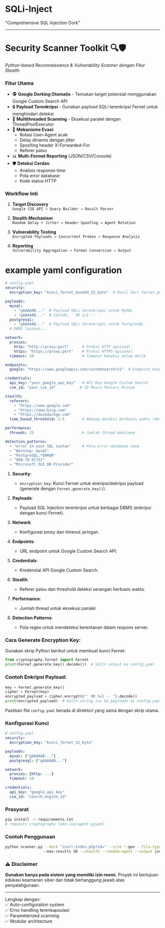 # SQLi-Inject
"Comprehensive SQL Injection Dork"

---

# Security Scanner Toolkit 🔍🛡️

*Python-based Reconnaissance & Vulnerability Scanner dengan Fitur Stealth*

### Fitur Utama
- 🕵️ **Google Dorking Otomatis** - Temukan target potensial menggunakan Google Custom Search API
- 🔒 **Payload Terenkripsi** - Gunakan payload SQLi terenkripsi Fernet untuk menghindari deteksi
- 🚀 **Multithreaded Scanning** - Eksekusi paralel dengan ThreadPoolExecutor
- 🥷 **Mekanisme Evasi**:
  - Rotasi User-Agent acak
  - Delay dinamis dengan jitter
  - Spoofing header X-Forwarded-For
  - Referer palsu
- 📊 **Multi-Format Reporting** (JSON/CSV/Console)
- 🛡️ **Deteksi Cerdas**:
  - Analisis response time
  - Pola error database
  - Kode status HTTP

### Workflow Inti
1. **Target Discovery**  
   `Google CSE API → Query Builder → Result Parser`
   
2. **Stealth Mechanism**  
   `Random Delay + Jitter → Header Spoofing → Agent Rotation`

3. **Vulnerability Testing**  
   `Encrypted Payloads → Concurrent Probes → Response Analysis`

4. **Reporting**  
   `Vulnerability Aggregation → Format Conversion → Output`

# example yaml configuration

```yaml
# config.yaml
security:
  encryption_key: "kunci_fernet_base64_32_byte"  # Hasil dari Fernet.generate_key()

payloads:
  mysql:
    - "gAAAAAB..."  # Payload SQLi terenkripsi untuk MySQL
    - "gAAAAAB..."  # Contoh: ' OR 1=1 -- 
  postgresql:
    - "gAAAAAB..."  # Payload SQLi terenkripsi untuk PostgreSQL
  # DBMS lainnya...

network:
  proxies:
    http: "http://proxy:port"      # Proksi HTTP opsional
    https: "https://proxy:port"    # Proksi HTTPS opsional
  timeout: 10                      # Timeout koneksi dalam detik

endpoints:
  google: "https://www.googleapis.com/customsearch/v1"  # Endpoint Google CSE

credentials:
  api_key: "your_google_api_key"   # API Key Google Custom Search
  cse_id: "your_cse_id"           # ID Mesin Pencari Kustom

stealth:
  referers:
    - "https://www.google.com"
    - "https://www.bing.com"
    - "https://duckduckgo.com"
  time_based_threshold: 3.5        # Ambang deteksi berbasis waktu (detik)

performance:
  threads: 15                      # Jumlah thread maksimum

detection_patterns:
  - "error in your SQL syntax"     # Pola error database umum
  - "Warning: mysql"
  - "PostgreSQL.*ERROR"
  - "ORA-[0-9]{5}"
  - "Microsoft OLE DB Provider"
```

1. **Security**:
   - `encryption_key`: Kunci Fernet untuk enkripsi/dekripsi payload (generate dengan `Fernet.generate_key()`).

2. **Payloads**:
   - Payload SQL Injection terenkripsi untuk berbagai DBMS (enkripsi dengan kunci Fernet).

3. **Network**:
   - Konfigurasi proxy dan timeout jaringan.

4. **Endpoints**:
   - URL endpoint untuk Google Custom Search API.

5. **Credentials**:
   - Kredensial API Google Custom Search.

6. **Stealth**:
   - Referer palsu dan threshold deteksi serangan berbasis waktu.

7. **Performance**:
   - Jumlah thread untuk eksekusi paralel.

8. **Detection Patterns**:
   - Pola regex untuk mendeteksi kerentanan dalam respons server.

### Cara Generate Encryption Key:
Gunakan skrip Python berikut untuk membuat kunci Fernet:
```python
from cryptography.fernet import Fernet
print(Fernet.generate_key().decode())  # Salin output ke config.yaml
```

### Contoh Enkripsi Payload:
```python
key = Fernet.generate_key()
cipher = Fernet(key)
encrypted_payload = cipher.encrypt(b"' OR 1=1 -- ").decode()
print(encrypted_payload)  # Salin string ini ke payloads di config.yaml
```

Pastikan file `config.yaml` berada di direktori yang sama dengan skrip utama.

### Konfigurasi Kunci
```yaml
# config.yaml
security:
  encryption_key: "kunci_fernet_32_byte"

payloads:
  mysql: ["gAAAAAB..."]
  postgresql: ["gAAAAAB..."]

network:
  proxies: {http: ...}
  timeout: 10

credentials:
  api_key: "google_api_key"
  cse_id: "search_engine_id"
```

### Prasyarat
```bash
pip install -r requirements.txt
# requests cryptography fake-useragent pyyaml
```

### Contoh Penggunaan
```bash
python scanner.py --dork "inurl:index.php?id=" --site *.gov --file-type php 
                 --max-results 50 --stealth --random-agent --output json
```

### ⚠️ Disclaimer
**Gunakan hanya pada sistem yang memiliki izin resmi.** Proyek ini bertujuan edukasi keamanan siber dan tidak bertanggung jawab atas penyalahgunaan.

---

Lengkap dengan:  
✅ Auto-configuration system  
✅ Error handling terenkapsulasi  
✅ Parameterized scanning  
✅ Modular architecture
